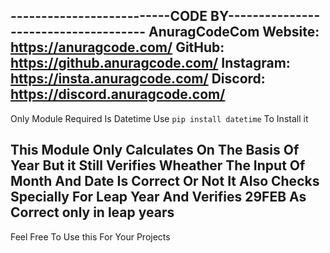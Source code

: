 --------------------------CODE BY-------------------------------------
   AnuragCodeCom
   Website: https://anuragcode.com/
   GitHub: https://github.anuragcode.com/
   Instagram: https://insta.anuragcode.com/
   Discord: https://discord.anuragcode.com/
----------------------------------------------------------------------

 Only Module Required Is Datetime
 Use `pip install datetime` To Install it


   This Module Only Calculates On The Basis Of Year
   But it Still Verifies Wheather The Input Of Month And Date Is Correct Or Not
   It Also Checks Specially For Leap Year And Verifies 29FEB As Correct only in leap years
-----------------------------------------------------------------------

Feel Free To Use this For Your Projects